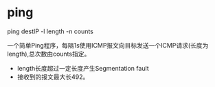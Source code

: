 # ping

ping destIP -l length -n counts

一个简单Ping程序，每隔1s使用ICMP报文向目标发送一个ICMP请求(长度为length),总次数由counts指定。


<ul>
    <li>length长度超过一定长度产生Segmentation fault</li>
    <li>接收到的报文最大长492。</li>
<ul>


